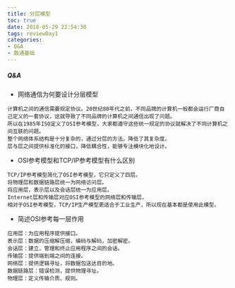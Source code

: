 ```yaml
---
title: 分层模型
toc: true
date: 2018-05-29 22:54:30
tags: reviewDay1
categories:
- Q&A
- 数通基础
---
```


##### Q&A

* 网络通信为何要设计分层模型
```
计算机之间的通信需要规定协议。20世纪80年代之前，不同品牌的计算机一般都会运行厂商自己定义的一套协议，这就导致了不同品牌的计算机之间通信出现了问题。
所以在1985年ISO定义了OSI参考模型，大家都遵守这些统一规定的协议就解决了不同计算机之间互联的问题。
整个网络体系结构是十分复杂的，通过分层的方法，降低了其复杂度。
层与层之间提供标准化的接口，降低耦合性，能够专注模块化地设计。
```

* OSI参考模型和TCP/IP参考模型有什么区别

```
TCP/IP参考模型简化了OSI参考模型，它只定义了四层。
将物理层和数据链路层统一为网络访问层。
将应用层，表示层以及会话层统一为应用层。
Internet层和传输层对应OSI参考模型的网络层和传输层。
相对于OSI参考模型，TCP/IP生产模型更适合于工业生产，所以现在基本都是使用此模型。
```

* 简述OSI参考每一层作用

```
应用层：为应用程序提供接口。
表示层：数据的压缩解压缩，编码与解码，加密解密。
会话层：建立，管理和终止应用程序之间的会话。
传输层：提供端到端之间的连接。
网络层：提供逻辑寻址，将数据包送达目的地。
数据链路层：错误检测，提供物理寻址。
物理层：定义传输介质、规则。
```





